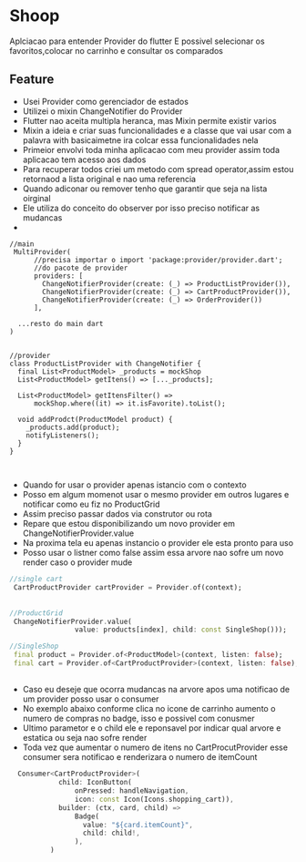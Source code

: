 # Shoop 
Aplciacao para entender Provider do flutter
E possivel selecionar os favoritos,colocar no carrinho e consultar os comparados


## Feature
- Usei Provider como gerenciador de estados
- Utilizei o mixin ChangeNotifier do Provider
- Flutter nao aceita multipla heranca, mas Mixin permite existir varios
- Mixin a ideia e criar suas funcionalidades e a classe que vai usar com a palavra with basicaimetne ira colcar essa funcionalidades nela
- Primeior envolvi toda minha aplicacao com meu provider assim toda aplicacao tem acesso aos dados
- Para recuperar todos criei um metodo com spread operator,assim estou retornaod a lista original e nao uma referencia
- Quando adiconar ou remover tenho que garantir que seja na lista oirginal
- Ele utiliza do conceito do observer por isso preciso notificar as mudancas
- 

```flutter
//main
 MultiProvider(
      //precisa importar o import 'package:provider/provider.dart';
      //do pacote de provider
      providers: [
        ChangeNotifierProvider(create: (_) => ProductListProvider()),
        ChangeNotifierProvider(create: (_) => CartProductProvider()),
        ChangeNotifierProvider(create: (_) => OrderProvider())
      ],

  ...resto do main dart
)


//provider
class ProductListProvider with ChangeNotifier {
  final List<ProductModel> _products = mockShop
  List<ProductModel> getItens() => [..._products];

  List<ProductModel> getItensFilter() =>
      mockShop.where((it) => it.isFavorite).toList();

  void addProdct(ProductModel product) {
    _products.add(product);
    notifyListeners();
  }
}


```

## 
- Quando for usar o provider apenas istancio com o contexto
- Posso em algum momenot usar o mesmo provider em outros lugares e notificar como eu fiz no ProductGrid
- Assim preciso passar dados via construtor ou rota
- Repare que estou disponibilizando um novo provider em  ChangeNotifierProvider.value
- Na proxima tela eu apenas instancio o provider ele esta pronto para uso
- Posso usar o listner como false assim essa arvore nao sofre um novo render caso o provider mude

```dart
//single cart
 CartProductProvider cartProvider = Provider.of(context);
 
 
//ProductGrid
 ChangeNotifierProvider.value(
                value: products[index], child: const SingleShop()));

//SingleShop
 final product = Provider.of<ProductModel>(context, listen: false);
 final cart = Provider.of<CartProductProvider>(context, listen: false);

```
 
##
- Caso eu deseje que ocorra mudancas na arvore apos uma notificao de um provider posso usar o consumer
- No exemplo abaixo conforme clica no icone de carrinho aumento o numero de compras no badge, isso e possivel com conusmer
- Ultimo parametor e o child ele e reponsavel por indicar qual arvore e estatica ou seja nao sofre render
- Toda vez que aumentar o numero de itens no CartProcutProvider esse consumer sera notificao e renderizara o numero de itemCount

```dart
  Consumer<CartProductProvider>(
            child: IconButton(
                onPressed: handleNavigation,
                icon: const Icon(Icons.shopping_cart)),
            builder: (ctx, card, child) =>
                Badge(
                  value: "${card.itemCount}",
                  child: child!,
                ),
          )



```



